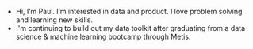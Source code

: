 - Hi, I’m Paul. I’m interested in data and product. I love problem solving and learning new skills. 
- I'm continuing to build out my data toolkit after graduating from a data science & machine learning bootcamp through Metis.
